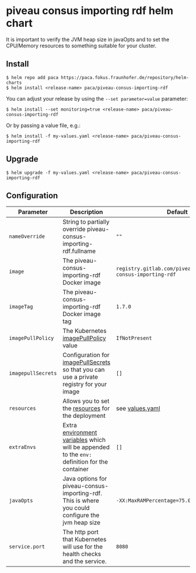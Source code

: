 # piveau consus importing rdf helm chart

It is important to verify the JVM heap size in javaOpts and to set the CPU/Memory resources to something suitable for your cluster.

## Install

```shell
$ helm repo add paca https://paca.fokus.fraunhofer.de/repository/helm-charts
$ helm install <release-name> paca/piveau-consus-importing-rdf
```

You can adjust your release by using the `--set parameter=value` parameter:

```shell
$ helm install --set monitoring=true <release-name> paca/piveau-consus-importing-rdf 
```

Or by passing a value file, e.g.:

```shell
$ helm install -f my-values.yaml <release-name> paca/piveau-consus-importing-rdf
```

## Upgrade

```shell
$ helm upgrade -f my-values.yaml <release-name> paca/piveau-consus-importing-rdf
```

## Configuration

| Parameter          | Description                                                                                       | Default                                                         |
|--------------------|---------------------------------------------------------------------------------------------------|-----------------------------------------------------------------|
| `nameOverride`     | String to partially override piveau-consus-importing-rdf.fullname                                 | `""`                                                            |
| `image`            | The piveau-consus-importing-rdf Docker image                                                      | `registry.gitlab.com/piveau/consus/piveau-consus-importing-rdf` |
| `imageTag`         | The piveau-consus-importing-rdf Docker image tag                                                  | `1.7.0`                                                         |
| `imagePullPolicy`  | The Kubernetes [imagePullPolicy][] value                                                          | `IfNotPresent`                                                  |
| `imagepullSecrets` | Configuration for [imagePullSecrets][] so that you can use a private registry for your image      | `[]`                                                            |
| `resources`        | Allows you to set the [resources][] for the deployment                                            | see [values.yaml][]                                             |
| `extraEnvs`        | Extra [environment variables][] which will be appended to the `env:` definition for the container | `[]`                                                            |
| `javaOpts`         | Java options for piveau-consus-importing-rdf. This is where you could configure the jvm heap size | `-XX:MaxRAMPercentage=75.0`                                     |
| `service.port`     | The http port that Kubernetes will use for the health checks and the service.                     | `8080`                                                          |

[environment variables]: https://kubernetes.io/docs/tasks/inject-data-application/define-environment-variable-container/#using-environment-variables-inside-of-your-config
[imagePullPolicy]: https://kubernetes.io/docs/concepts/containers/images/#updating-images
[imagePullSecrets]: https://kubernetes.io/docs/tasks/configure-pod-container/pull-image-private-registry/#create-a-pod-that-uses-your-secret
[resources]: https://kubernetes.io/docs/concepts/configuration/manage-compute-resources-container/
[values.yaml]: https://gitlab.com/piveau/consus/piveau-consus-importing-rdf/-/blob/master/helm/values.yaml
